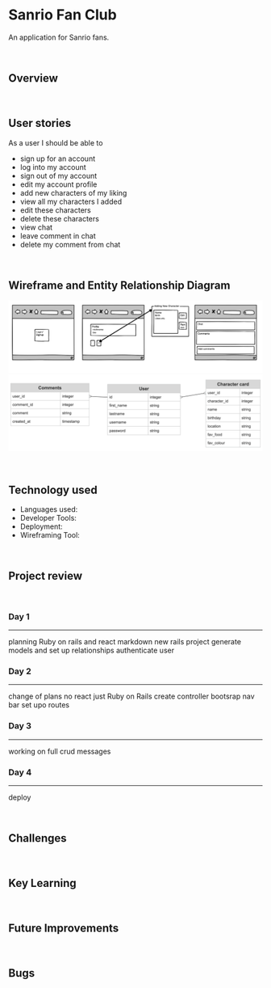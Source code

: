 # Sanrio Fan Club

An application for Sanrio fans.

<br>

## Overview

<br>

## User stories
As a user I should be able to
- sign up for an account
- log into my account
- sign out of my account
- edit my account profile
- add new characters of my liking
- view all my characters I added
- edit these characters
- delete these characters
- view chat
- leave comment in chat
- delete my comment from chat

<br>

## Wireframe and Entity Relationship Diagram
![](/app/assets/images/wirefram.sanrio.fan.club.png)
![](/app/assets/images/erd.sanrio.fanclub.png)

<br>

## Technology used
- Languages used:
- Developer Tools:
- Deployment: 
- Wireframing Tool:


<br>



## Project review

<br>

### Day 1
***
planning
Ruby on rails and react
markdown
new rails project
generate models and set up relationships
authenticate user

### Day 2
***
change of plans no react just Ruby on Rails 
create controller
bootsrap
nav bar
set upo routes

### Day 3
***
working on full crud
messages

### Day 4
***
deploy

<br>

## Challenges

<br>

## Key Learning

<br>

## Future Improvements 

<br>

## Bugs